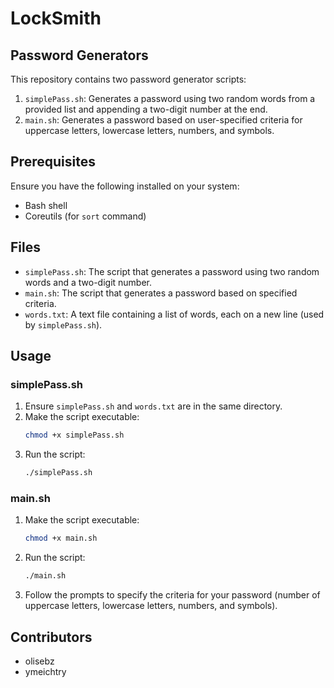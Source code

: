# LockSmith

## Password Generators

This repository contains two password generator scripts:

1. `simplePass.sh`: Generates a password using two random words from a provided list and appending a two-digit number at the end.
2. `main.sh`: Generates a password based on user-specified criteria for uppercase letters, lowercase letters, numbers, and symbols.

## Prerequisites

Ensure you have the following installed on your system:

- Bash shell
- Coreutils (for `sort` command)

## Files

- `simplePass.sh`: The script that generates a password using two random words and a two-digit number.
- `main.sh`: The script that generates a password based on specified criteria.
- `words.txt`: A text file containing a list of words, each on a new line (used by `simplePass.sh`).

## Usage

### simplePass.sh

1. Ensure `simplePass.sh` and `words.txt` are in the same directory.
2. Make the script executable:
   ```bash
   chmod +x simplePass.sh
   ```
3. Run the script:
   ```bash
   ./simplePass.sh
   ```

### main.sh

1. Make the script executable:
   ```bash
   chmod +x main.sh
   ```
2. Run the script:
   ```bash
   ./main.sh
   ```
3. Follow the prompts to specify the criteria for your password (number of uppercase letters, lowercase letters, numbers, and symbols).

## Contributors

- olisebz
- ymeichtry
